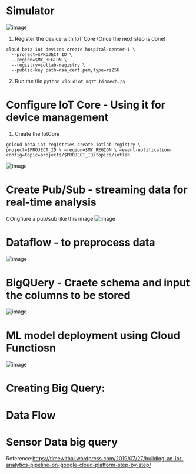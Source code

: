 # Simulator 

![image](https://user-images.githubusercontent.com/98665151/207822960-a0e32030-d912-4f85-b5b0-89832defaca7.png)

1. Register the device with IoT Core (Once the next step is done)

```
cloud beta iot devices create hospital-center-1 \
  --project=$PROJECT_ID \
  --region=$MY_REGION \
  --registry=iotlab-registry \
  --public-key path=rsa_cert.pem,type=rs256
```

2. Run the file `python cloudiot_mqtt_biomech.py`

# Configure IoT Core - Using it for device management

1. Create the IotCore

```
gcloud beta iot registries create iotlab-registry \ –project=$PROJECT_ID \ –region=$MY_REGION \ –event-notification-config=topic=projects/$PROJECT_ID/topics/iotlab
```

![image](https://user-images.githubusercontent.com/98665151/207822428-72d098e5-3cfa-4abb-883e-5bd51f64698e.png)

# Create Pub/Sub - streaming data for real-time analysis
COngfiure a pub/sub like this image
![image](https://user-images.githubusercontent.com/98665151/207823819-66684e90-f01d-4b4d-8a1a-e405a504247a.png)

# Dataflow - to preprocess data
![image](https://user-images.githubusercontent.com/98665151/207823605-da91c1b1-e088-4a02-950b-78ee9e8e0047.png)


# BigQUery - Craete schema and input the columns to be stored
![image](https://user-images.githubusercontent.com/98665151/207824145-671ea948-c9fa-4b20-8f35-c94b322f3e39.png)





# ML model deployment using Cloud Functiosn 
![image](https://user-images.githubusercontent.com/98665151/207823483-69f88224-0494-4ab3-964e-51860008ee5e.png)



# Creating Big Query:

# Data Flow

# Sensor Data big query



Reference:https://timewithai.wordpress.com/2019/07/27/building-an-iot-analytics-pipeline-on-google-cloud-platform-step-by-step/
